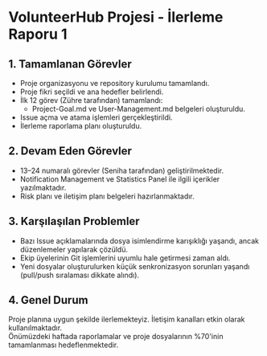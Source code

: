 # VolunteerHub Projesi - İlerleme Raporu 1

## 1. Tamamlanan Görevler

- Proje organizasyonu ve repository kurulumu tamamlandı.
- Proje fikri seçildi ve ana hedefler belirlendi.
- İlk 12 görev (Zühre tarafından) tamamlandı:
  - Project-Goal.md ve User-Management.md belgeleri oluşturuldu.
- Issue açma ve atama işlemleri gerçekleştirildi.
- İlerleme raporlama planı oluşturuldu.

## 2. Devam Eden Görevler

- 13–24 numaralı görevler (Seniha tarafından) geliştirilmektedir.
- Notification Management ve Statistics Panel ile ilgili içerikler yazılmaktadır.
- Risk planı ve iletişim planı belgeleri hazırlanmaktadır.

## 3. Karşılaşılan Problemler

- Bazı Issue açıklamalarında dosya isimlendirme karışıklığı yaşandı, ancak düzenlemeler yapılarak çözüldü.
- Ekip üyelerinin Git işlemlerini uyumlu hale getirmesi zaman aldı.
- Yeni dosyalar oluşturulurken küçük senkronizasyon sorunları yaşandı (pull/push sıralaması dikkate alındı).

## 4. Genel Durum

Proje planına uygun şekilde ilerlemekteyiz. İletişim kanalları etkin olarak kullanılmaktadır.  
Önümüzdeki haftada raporlamalar ve proje dosyalarının %70'inin tamamlanması hedeflenmektedir.
